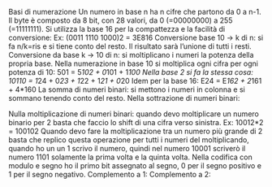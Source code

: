 Basi di numerazione
Un numero in base n ha n cifre che partono da 0 a n-1.
Il byte è composto da 8 bit, con 28 valori, da 0 (=00000000) a 255 (=11111111).
Si utilizza la base 16 per la compattezza e la facilità di conversione:
Ex: (0011 1110 1000)2 = 3E816
Conversione base 10 → k di n: si fa n/k=ris e si tiene conto del resto. Il risultato sarà l’unione di tutti i resti.
Conversione da base k → 10 di n: si moltiplicano i numeri la potenza della propria base. 
Nella numerazione in base 10 si moltiplica ogni cifra per ogni potenza di 10: 501 = 5*102 + 0*101 + 1*100
Nella base 2 si fa la stessa cosa: 10110 = 1*24 + 0*23 + 1*22 + 1*21 + 0*20
Idem per la base 16: E24 = E*162 + 2*161 + 4*160
La somma di numeri binari: si mettono i numeri in colonna e si sommano tenendo conto del resto.
Nella sottrazione di numeri binari: 



Nulla moltiplicazione di numeri binari: quando devo moltiplicare un numero binario per 2 basta che faccio lo shift di una cifra verso sinistra.
Ex: 10012*2 = 100102
Quando devo fare la moltiplicazione tra un numero più grande di 2 basta che replico questa operazione per tutti i numeri del moltiplicando, quando ho un un 1 scrivo il numero, quindi nel numero 10001 scriverò il numero 1101 solamente la prima volta e la quinta volta.
Nella codifica con modulo e segno ho il primo bit assegnato al segno, 0 per il segno positivo e 1 per il segno negativo.
Complemento a 1: 
Complemento a 2:

